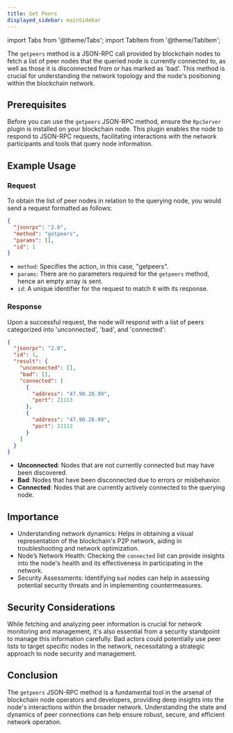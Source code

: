 ```yaml
---
title: Get Peers
displayed_sidebar: mainSidebar
---
```


import Tabs from '@theme/Tabs';
import TabItem from '@theme/TabItem';







The `getpeers` method is a JSON-RPC call provided by blockchain nodes to fetch a list of peer nodes that the queried node is currently connected to, as well as those it is disconnected from or has marked as 'bad'. This method is crucial for understanding the network topology and the node's positioning within the blockchain network.

## Prerequisites

Before you can use the `getpeers` JSON-RPC method, ensure the `RpcServer` plugin is installed on your blockchain node. This plugin enables the node to respond to JSON-RPC requests, facilitating interactions with the network participants and tools that query node information.

## Example Usage

### Request

To obtain the list of peer nodes in relation to the querying node, you would send a request formatted as follows:

```json
{
  "jsonrpc": "2.0",
  "method": "getpeers",
  "params": [],
  "id": 1
}
```

- `method`: Specifies the action, in this case, "getpeers".
- `params`: There are no parameters required for the `getpeers` method, hence an empty array is sent.
- `id`: A unique identifier for the request to match it with its response.

### Response

Upon a successful request, the node will respond with a list of peers categorized into 'unconnected', 'bad', and 'connected':

```json
{
  "jsonrpc": "2.0",
  "id": 1,
  "result": {
    "unconnected": [],
    "bad": [],
    "connected": [
      {
        "address": "47.90.28.99",
        "port": 21113
      },
      {
        "address": "47.90.28.99",
        "port": 22113
      }
    ]
  }
}
```

- **Unconnected**: Nodes that are not currently connected but may have been discovered.
- **Bad**: Nodes that have been disconnected due to errors or misbehavior.
- **Connected**: Nodes that are currently actively connected to the querying node.

## Importance

- Understanding network dynamics: Helps in obtaining a visual representation of the blockchain's P2P network, aiding in troubleshooting and network optimization.
- Node’s Network Health: Checking the `connected` list can provide insights into the node's health and its effectiveness in participating in the network.
- Security Assessments: Identifying `bad` nodes can help in assessing potential security threats and in implementing countermeasures.

## Security Considerations

While fetching and analyzing peer information is crucial for network monitoring and management, it's also essential from a security standpoint to manage this information carefully. Bad actors could potentially use peer lists to target specific nodes in the network, necessitating a strategic approach to node security and management.

## Conclusion

The `getpeers` JSON-RPC method is a fundamental tool in the arsenal of blockchain node operators and developers, providing deep insights into the node's interactions within the broader network. Understanding the state and dynamics of peer connections can help ensure robust, secure, and efficient network operation.









<br/>